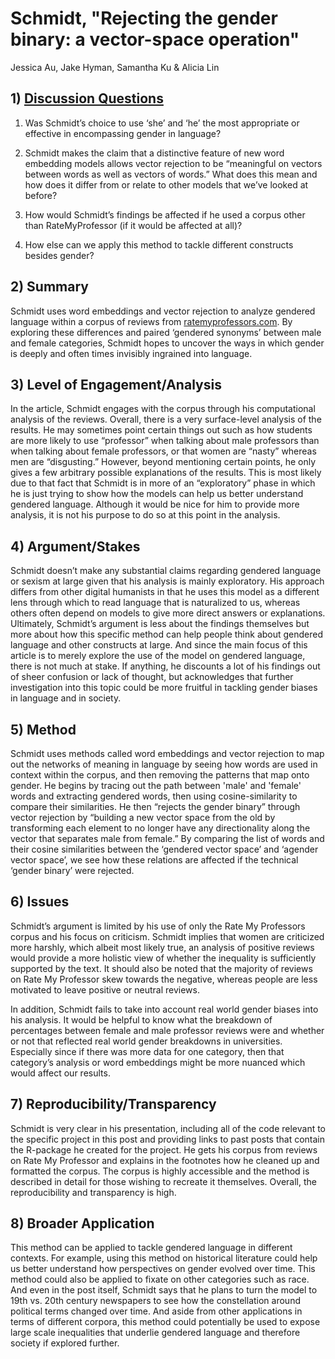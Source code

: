 # Schmidt, "Rejecting the gender binary: a vector-space operation"

Jessica Au, Jake Hyman, Samantha Ku & Alicia Lin

## 1) [Discussion Questions](https://goo.gl/forms/QjjzceDzkzlyc1si1)

1) Was Schmidt’s choice to use ‘she’ and ‘he’ the most appropriate or effective in encompassing gender in language?

2) Schmidt makes the claim that a distinctive feature of new word embedding models allows vector rejection to be “meaningful on vectors between words as well as vectors of words.” What does this mean and how does it differ from or relate to other models that we’ve looked at before?  

3) How would Schmidt’s findings be affected if he used a corpus other than RateMyProfessor (if it would be affected at all)?

4) How else can we apply this method to tackle different constructs besides gender?


## 2) Summary

Schmidt uses word embeddings and vector rejection to analyze gendered language within a corpus of reviews from [ratemyprofessors.com](http://www.ratemyprofessors.com/). By exploring these differences and paired ‘gendered synonyms’ between male and female categories, Schmidt hopes to uncover the ways in which gender is deeply and often times invisibly ingrained into language.

## 3) Level of Engagement/Analysis

In the article, Schmidt engages with the corpus through his computational analysis of the reviews. Overall, there is a very surface-level analysis of the results. He may sometimes point certain things out such as how students are more likely to use “professor” when talking about male professors than when talking about female professors, or that women are “nasty” whereas men are “disgusting.” However, beyond mentioning certain points, he only gives a few arbitrary possible explanations of the results. This is most likely due to that fact that Schmidt is in more of an “exploratory” phase in which he is just trying to show how the models can help us better understand gendered language. Although it would be nice for him to provide more analysis, it is not his purpose to do so at this point in the analysis. 

## 4) Argument/Stakes

Schmidt doesn’t make any substantial claims regarding gendered language or sexism at large given that his analysis is mainly exploratory. His approach differs from other digital humanists in that he uses this model as a different lens through which to read language that is naturalized to us, whereas others often depend on models to give more direct answers or explanations. Ultimately, Schmidt’s argument is less about the findings themselves but more about how this specific method can help people think about gendered language and other constructs at large. And since the main focus of this article is to merely explore the use of the model on gendered language, there is not much at stake. If anything, he discounts a lot of his findings out of sheer confusion or lack of thought, but acknowledges that further investigation into this topic could be more fruitful in tackling gender biases in language and in society.


## 5) Method

Schmidt uses methods called word embeddings and vector rejection to map out the networks of meaning in language by seeing how words are used in context within the corpus, and then removing the patterns that map onto gender. He begins by tracing out the path between 'male' and 'female' words and extracting gendered words, then using cosine-similarity to compare their similarities. He then “rejects the gender binary” through vector rejection by “building a new vector space from the old by transforming each element to no longer have any directionality along the vector that separates male from female.” By comparing the list of words and their cosine similarities between the ‘gendered vector space’ and ‘agender vector space’, we see how these relations are affected if the technical ‘gender binary’ were rejected.

## 6) Issues

Schmidt’s argument is limited by his use of only the Rate My Professors corpus and his focus on criticism. Schmidt implies that women are criticized more harshly, which albeit most likely true, an analysis of positive reviews would provide a more holistic view of whether the inequality is sufficiently supported by the text. It should also be noted that the majority of reviews on Rate My Professor skew towards the negative, whereas people are less motivated to leave positive or neutral reviews.

In addition, Schmidt fails to take into account real world gender biases into his analysis. It would be helpful to know what the breakdown of percentages between female and male professor reviews were and whether or not that reflected real world gender breakdowns in universities. Especially since if there was more data for one category, then that category’s analysis or word embeddings might be more nuanced which would affect our results.

## 7) Reproducibility/Transparency

Schmidt is very clear in his presentation, including all of the code relevant to the specific project in this post and providing links to past posts that contain the R-package he created for the project. He gets his corpus from reviews on Rate My Professor and explains in the footnotes how he cleaned up and formatted the corpus.  The corpus is highly  accessible and the method is described in detail for those wishing to recreate it themselves.  Overall, the reproducibility and transparency is high. 

## 8) Broader Application

This method can be applied to tackle gendered language in different contexts. For example, using this method on historical literature could help us better understand how perspectives on gender evolved over time. This method could also be applied to fixate on other categories such as race. And even in the post itself, Schmidt says that he plans to turn the model to 19th vs. 20th century newspapers to see how the constellation around political terms changed over time. And aside from other applications in terms of different corpora, this method could potentially be used to expose large scale inequalities that underlie gendered language and therefore society if explored further.